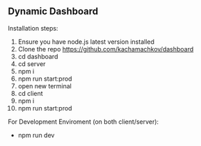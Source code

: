 ## Dynamic Dashboard

Installation steps:
1. Ensure you have node.js latest version installed
2. Clone the repo https://github.com/kachamachkov/dashboard
3. cd dashboard
4. cd server
5. npm i
6. npm run start:prod
7. open new terminal
8. cd client
9. npm i
10. npm run start:prod

For Development Enviroment (on both client/server):
- npm run dev